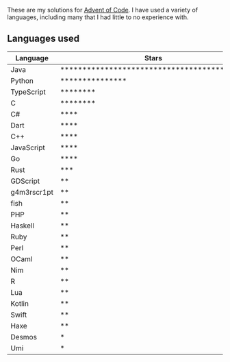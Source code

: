 These are my solutions for [Advent of Code](https://adventofcode.com). I have used a variety of languages, including many that I had little to no experience with.

## Languages used

| Language    | Stars                                                                                |
| ----------- | ------------------------------------------------------------------------------------ |
| Java        | \*\*\*\*\*\*\*\*\*\*\*\*\*\*\*\*\*\*\*\*\*\*\*\*\*\*\*\*\*\*\*\*\*\*\*\*\*\*\*\*\*\* |
| Python      | \*\*\*\*\*\*\*\*\*\*\*\*\*\*\*                                                       |
| TypeScript  | \*\*\*\*\*\*\*\*                                                                     |
| C           | \*\*\*\*\*\*\*\*                                                                     |
| C#          | \*\*\*\*                                                                             |
| Dart        | \*\*\*\*                                                                             |
| C++         | \*\*\*\*                                                                             |
| JavaScript  | \*\*\*\*                                                                             |
| Go          | \*\*\*\*                                                                             |
| Rust        | \*\*\*                                                                               |
| GDScript    | \*\*                                                                                 |
| g4m3rscr1pt | \*\*                                                                                 |
| fish        | \*\*                                                                                 |
| PHP         | \*\*                                                                                 |
| Haskell     | \*\*                                                                                 |
| Ruby        | \*\*                                                                                 |
| Perl        | \*\*                                                                                 |
| OCaml       | \*\*                                                                                 |
| Nim         | \*\*                                                                                 |
| R           | \*\*                                                                                 |
| Lua         | \*\*                                                                                 |
| Kotlin      | \*\*                                                                                 |
| Swift       | \*\*                                                                                 |
| Haxe        | \*\*                                                                                 |
| Desmos      | \*                                                                                   |
| Umi         | \*                                                                                   |
